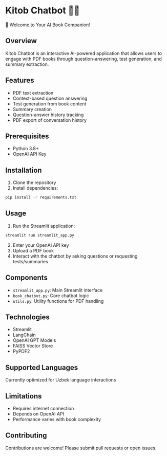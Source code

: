 # Kitob Chatbot 🤖📖
🌟 Welcome to Your AI Book Companion!

## Overview
Kitob Chatbot is an interactive AI-powered application that allows users to engage with PDF books through question-answering, test generation, and summary extraction.

## Features
- PDF text extraction
- Context-based question answering
- Test generation from book content
- Summary creation
- Question-answer history tracking
- PDF export of conversation history

## Prerequisites
- Python 3.8+
- OpenAI API Key

## Installation
1. Clone the repository
2. Install dependencies:
```bash
pip install -r requirements.txt
```

## Usage
1. Run the Streamlit application:
```bash
streamlit run streamlit_app.py
```
2. Enter your OpenAI API key
3. Upload a PDF book
4. Interact with the chatbot by asking questions or requesting tests/summaries

## Components
- `streamlit_app.py`: Main Streamlit interface
- `book_chatbot.py`: Core chatbot logic
- `utils.py`: Utility functions for PDF handling

## Technologies
- Streamlit
- LangChain
- OpenAI GPT Models
- FAISS Vector Store
- PyPDF2

## Supported Languages
Currently optimized for Uzbek language interactions

## Limitations
- Requires internet connection
- Depends on OpenAI API
- Performance varies with book complexity

## Contributing
Contributions are welcome! Please submit pull requests or open issues.
